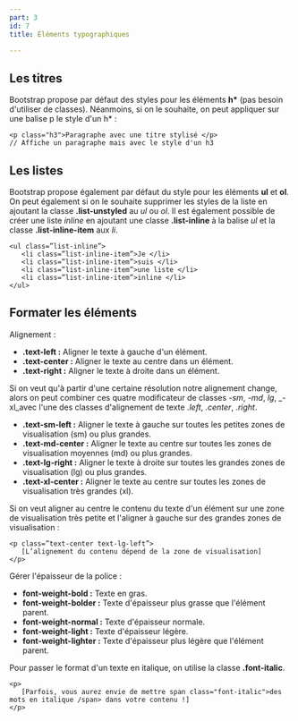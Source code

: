 ```yaml
---
part: 3
id: 7
title: Éléments typographiques

---
```

## Les titres

Bootstrap propose par défaut des styles pour les éléments __h*__ (pas besoin d'utiliser de classes). Néanmoins, si on le souhaite, on peut appliquer sur une balise p le style d'un h* :

    <p class="h3">Paragraphe avec une titre stylisé </p>
    // Affiche un paragraphe mais avec le style d'un h3

## Les listes

Bootstrap propose également par défaut du style pour les éléments **ul** et **ol**. On peut également si on le souhaite supprimer les styles de la liste en ajoutant la classe **.list-unstyled** au _ul_ ou _ol_. Il est également possible de créer une liste _inline_ en ajoutant une classe **.list-inline** à la balise _ul_ et la classe **.list-inline-item** aux _li_.

    <ul class=”list-inline”>
       <li class=”list-inline-item”>Je </li>
       <li class=”list-inline-item”>suis </li>
       <li class=”list-inline-item”>une liste </li>
       <li class=”list-inline-item”>inline </li>
    </ul>

## Formater les éléments

Alignement :

* **.text-left :** Aligner le texte à gauche d'un élément.
* **.text-center :** Aligner le texte au centre dans un élément.
* **.text-right :** Aligner le texte à droite dans un élément.

Si on veut qu'à partir d'une certaine résolution notre alignement change, alors on peut combiner ces quatre modificateur de classes _-sm_, _-md_, _lg_, _-xl_avec l'une des classes d'alignement de texte _.left_, _.center_, _.right_.

* **.text-sm-left :** Aligner le texte à gauche sur toutes les petites zones de visualisation (sm) ou plus grandes.
* **.text-md-center :** Aligner le texte au centre sur toutes les zones de visualisation moyennes (md) ou plus grandes.
* **.text-lg-right :** Aligner le texte à droite sur toutes les grandes zones de visualisation (lg) ou plus grandes.
* **.text-xl-center :** Aligner le texte au centre sur toutes les zones de visualisation très grandes (xl).

Si on veut aligner au centre le contenu du texte d'un élément sur une zone de visualisation très petite et l'aligner à gauche sur des grandes zones de visualisation :

    <p class=”text-center text-lg-left”>
       [L’alignement du contenu dépend de la zone de visualisation]
    </p>
                

Gérer l'épaisseur de la police :

* **font-weight-bold :** Texte en gras.
* **font-weight-bolder :** Texte d'épaisseur plus grasse que l'élément parent.
* **font-weight-normal :** Texte d'épaisseur normale.
* **font-weight-light :** Texte d'épaisseur légère.
* **font-weight-lighter :** Texte d'épaisseur plus légère que l'élément parent.

Pour passer le format d'un texte en italique, on utilise la classe **.font-italic**.

    <p>
       [Parfois, vous aurez envie de mettre span class="font-italic">des mots en italique /span> dans votre contenu !]
    </p>